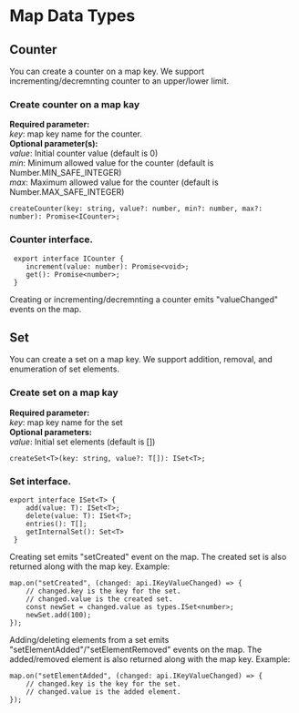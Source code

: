 # Map Data Types

## Counter
You can create a counter on a map key. We support incrementing/decremnting counter to an upper/lower limit.
### Create counter on a map kay
**Required parameter:**<br/>
*key*: map key name for the counter.<br/>
**Optional parameter(s):**<br/>
*value*: Initial counter value (default is 0)<br/>
*min*: Minimum allowed value for the counter (default is Number.MIN_SAFE_INTEGER)<br/>
*max*: Maximum allowed value for the counter (default is Number.MAX_SAFE_INTEGER)
```
createCounter(key: string, value?: number, min?: number, max?: number): Promise<ICounter>;
```
### Counter interface.
```
 export interface ICounter {
    increment(value: number): Promise<void>;
    get(): Promise<number>;
 }
```
Creating or incrementing/decremnting a counter emits "valueChanged" events on the map.

## Set
You can create a set on a map key. We support addition, removal, and enumeration of set elements.
### Create set on a map kay
**Required parameter:**<br/>
*key*: map key name for the set<br/>
**Optional parameters:**<br/>
*value*: Initial set elements (default is [])<br/>
```
createSet<T>(key: string, value?: T[]): ISet<T>;
```
### Set interface.
```
export interface ISet<T> {
    add(value: T): ISet<T>;
    delete(value: T): ISet<T>;
    entries(): T[];
    getInternalSet(): Set<T>
 }
```
Creating set emits "setCreated" event on the map. The created set is also returned along with the map key. Example:
```
map.on("setCreated", (changed: api.IKeyValueChanged) => {
    // changed.key is the key for the set.
    // changed.value is the created set.
    const newSet = changed.value as types.ISet<number>;
    newSet.add(100);
});
```


Adding/deleting elements from a set emits "setElementAdded"/"setElementRemoved" events on the map. The added/removed element is also returned along with the map key. Example:
```
map.on("setElementAdded", (changed: api.IKeyValueChanged) => {
    // changed.key is the key for the set.
    // changed.value is the added element.
});
```